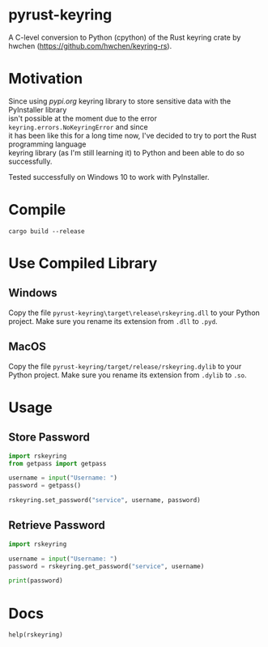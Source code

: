 # pyrust-keyring
A C-level conversion to Python (cpython) of the Rust keyring crate by hwchen (https://github.com/hwchen/keyring-rs).

# Motivation
Since using _pypi.org_ keyring library to store sensitive data with the PyInstaller library  
isn't possible at the moment due to the error `keyring.errors.NoKeyringError` and since   
it has been like this for a long time now, I've decided to try to port the Rust programming language  
keyring library (as I'm still learning it) to Python and been able to do so successfully.

Tested successfully on Windows 10 to work with PyInstaller.

# Compile
`cargo build --release`

# Use Compiled Library

## Windows
Copy the file `pyrust-keyring\target\release\rskeyring.dll` to your Python project. Make sure you rename its extension from `.dll` to `.pyd`.

## MacOS
Copy the file `pyrust-keyring/target/release/rskeyring.dylib` to your Python project. Make sure you rename its extension from `.dylib` to `.so`.


# Usage

## Store Password
```python
import rskeyring
from getpass import getpass

username = input("Username: ")
password = getpass()

rskeyring.set_password("service", username, password)
```

## Retrieve Password
```python
import rskeyring

username = input("Username: ")
password = rskeyring.get_password("service", username)

print(password)
```

# Docs

`help(rskeyring)`



